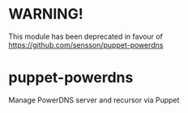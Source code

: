 # WARNING!
This module has been deprecated in favour of https://github.com/sensson/puppet-powerdns


puppet-powerdns
===============

Manage PowerDNS server and recursor via Puppet

